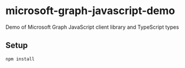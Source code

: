 # microsoft-graph-javascript-demo
Demo of Microsoft Graph JavaScript client library and TypeScript types


## Setup
```npm install```
